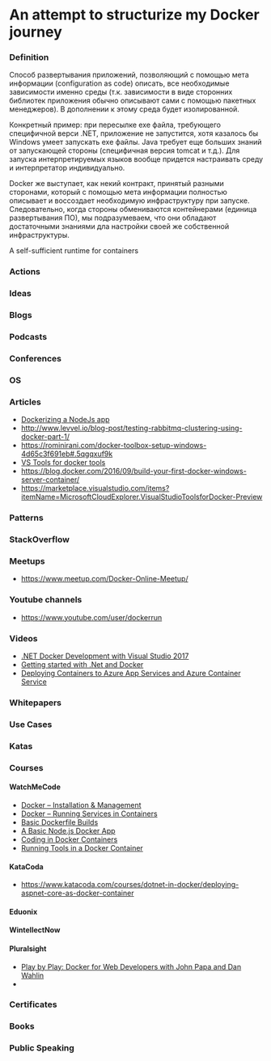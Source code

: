 # An attempt to structurize my Docker journey

### Definition

Способ развертывания приложений, позволяющий с помощью мета информации (сonfiguration as code) описать, все необходимые зависимости именно среды (т.к. зависимости в виде сторонних библиотек приложения обычно описывают сами с помощью пакетных менеджеров). В дополнении к этому среда будет изолированной.

Конкретный пример: при пересылке ехе файла, требующего специфичной верси .NET, приложение не запустится, хотя казалось бы Windows умеет запускать exe файлы. Java требует еще больших знаний от запускающей стороны (специфичная версия tomcat и т.д.). Для запуска интерпретируемых языков вообще придется настраивать среду и интерпретатор индивидуально.

Docker же выступает, как некий контракт, принятый разными сторонами, который с помощью мета информации полностью описывает и воссоздает необходимую инфраструктуру при запуске. Следовательно, когда стороны обмениваются контейнерами (единица развертывания ПО), мы подразумеваем, что они обладают достаточными знаниями дла настройки своей же собственной инфраструктуры.

A self-sufficient runtime for containers


### Actions

### Ideas

### Blogs

### Podcasts

### Conferences

### OS

### Articles
- [Dockerizing a NodeJs app](https://nodejs.org/en/docs/guides/nodejs-docker-webapp/)
- http://www.levvel.io/blog-post/testing-rabbitmq-clustering-using-docker-part-1/
- https://rominirani.com/docker-toolbox-setup-windows-4d65c3f691eb#.5qgqxuf9k
- [VS Tools for docker tools](https://blogs.msdn.microsoft.com/webdev/2016/11/16/new-docker-tools-for-visual-studio/)
- https://blog.docker.com/2016/09/build-your-first-docker-windows-server-container/
- https://marketplace.visualstudio.com/items?itemName=MicrosoftCloudExplorer.VisualStudioToolsforDocker-Preview

### Patterns 

### StackOverflow

### Meetups
  - https://www.meetup.com/Docker-Online-Meetup/
  
### Youtube channels
  - https://www.youtube.com/user/dockerrun
  
### Videos
- [.NET Docker Development with Visual Studio 2017](https://channel9.msdn.com/Events/Visual-Studio/Visual-Studio-2017-Launch/T111?wt.mc_id=DX_880824)
- [Getting started with .Net and Docker](https://channel9.msdn.com/Events/Visual-Studio/Visual-Studio-2017-Launch/T122/player)
- [Deploying Containers to Azure App Services and Azure Container Service](https://channel9.msdn.com/Events/Visual-Studio/Visual-Studio-2017-Launch/T120/player)
### Whitepapers

### Use Cases

### Katas

### Courses

#### WatchMeCode

- [Docker – Installation & Management](https://sub.watchmecode.net/series/docker/)
- [Docker – Running Services in Containers](https://sub.watchmecode.net/series/docker-services/)
- [Basic Dockerfile Builds](https://sub.watchmecode.net/series/basic-dockerfile-builds/)
- [A Basic Node.js Docker App](https://sub.watchmecode.net/series/basic-node-js-docker-app/)
- [Coding in Docker Containers](https://sub.watchmecode.net/series/coding-docker-containers/)
- [Running Tools in a Docker Container](https://sub.watchmecode.net/series/running-tools-docker-container/)

#### KataCoda 

- https://www.katacoda.com/courses/dotnet-in-docker/deploying-aspnet-core-as-docker-container

#### Eduonix

#### WintellectNow

#### Pluralsight

- [Play by Play: Docker for Web Developers with John Papa and Dan Wahlin](https://www.pluralsight.com/courses/play-by-play-docker-web-developers-john-papa-dan-wahlin)
- 

### Certificates

### Books

### Public Speaking

